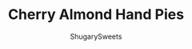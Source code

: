 ---
layout: ../../layouts/MarkdownPostLayout.astro
title: Cherry Almond Hand Pies
author: ShugarySweets
pubDate: 2019-01-07
description: "Easy, baked Cherry Almond Hand Pies! A flaky crust with a cherry almond pie filling, dipped in a sugary glaze and topped with sliced almonds. The perfect dessert!"
image_url: https://www.shugarysweets.com/wp-content/uploads/2016/07/cherry-almond-hand-pies-2.jpg
tags: ["Pies and Tarts","American"]
calories: 89
protein: 1
carbohydrates: 20
fats: 1
fiber: 0
ingredients: ["2 boxes (14.1 oz each) refrigerated pie crust","1 can (21 oz) cherry pie filling","1 tsp almond extract","2 1/2 cups powdered sugar","1/4 cup milk","1 egg white, beaten","1/4 cup sliced almonds, for garnish"]
serves: 24
time: "25 minutes"
prepTime: "10 minutes"
instructions: ["Preheat oven to 425°F. Remove pie crusts from package and allow to come to room temperature while you prepare filling.","Dump pie filling in a shallow bowl and add in almond extract. Mix until blended. Set aside.","Unroll pie crusts and cut 6 circles from each crust using a 4-inch biscuit cutter. You may have to re-roll the scraps to get the 6th circle.","Using a 1 tbsp cookie scoop, drop cherry pie filling into center of each pie crust circle. Fold in half and pinch edges completely. Fold pinched edges over and press with the tines of a fork to seal. Poke hand pie with fork once, to prevent bursting.","Beat egg white in a small bowl until frothy. Brush over the tops of each hand pie. Bake on a parchment paper lined baking sheet (1 inch apart) for about 15 minutes, until browned.","While pies are baking, whisk together the powdered sugar and milk until smooth. Remove cooked pies from baking sheet and drop (while warm) into glaze, coating it completely. Return to parchment paper and immediately sprinkles with sliced almonds. Allow to set (about 5 minutes). ENJOY!","I store these in an airtight container at room temperature for up to 3 days."]
nutrition: ["89 calories","20 grams carbohydrates","0 milligrams cholesterol","1 grams fat","0 grams fiber","1 grams protein","0 grams saturated fat","14 grams sodium","11 grams sugar","0 grams trans fat","1 grams unsaturated fat"]
---